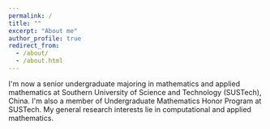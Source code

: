 ```yaml
---
permalink: /
title: ""
excerpt: "About me"
author_profile: true
redirect_from: 
  - /about/
  - /about.html
---
```


I'm now a senior undergraduate majoring in mathematics and applied mathematics at Southern University of Science and Technology (SUSTech), China. I'm also a member of Undergraduate Mathematics Honor Program at SUSTech. My general research interests lie in computational and applied mathematics.
